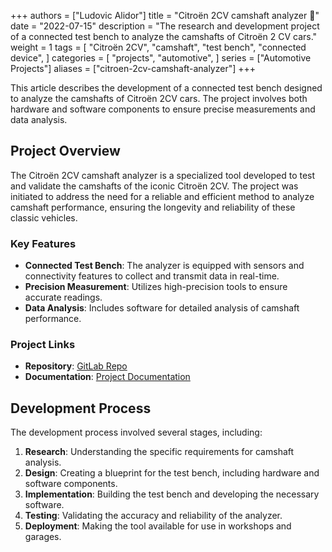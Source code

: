 +++
authors = ["Ludovic Alidor"]
title = "Citroën 2CV camshaft analyzer 🚗"
date = "2022-07-15"
description = "The research and development project of a connected test bench to analyze the camshafts of Citroën 2 CV cars."
weight = 1
tags = [
    "Citroën 2CV",
    "camshaft",
    "test bench",
    "connected device",
]
categories = [
    "projects",
    "automotive",
]
series = ["Automotive Projects"]
aliases = ["citroen-2cv-camshaft-analyzer"]
+++

This article describes the development of a connected test bench designed to analyze the camshafts of Citroën 2CV cars. The project involves both hardware and software components to ensure precise measurements and data analysis.

<!--more-->

## Project Overview

The Citroën 2CV camshaft analyzer is a specialized tool developed to test and validate the camshafts of the iconic Citroën 2CV. The project was initiated to address the need for a reliable and efficient method to analyze camshaft performance, ensuring the longevity and reliability of these classic vehicles.

### Key Features

- **Connected Test Bench**: The analyzer is equipped with sensors and connectivity features to collect and transmit data in real-time.
- **Precision Measurement**: Utilizes high-precision tools to ensure accurate readings.
- **Data Analysis**: Includes software for detailed analysis of camshaft performance.

### Project Links

- **Repository**: [GitLab Repo](https://gitlab.imerir.com/bastien.llaty/mitutoyo)
- **Documentation**: [Project Documentation](#)

## Development Process

The development process involved several stages, including:

1. **Research**: Understanding the specific requirements for camshaft analysis.
2. **Design**: Creating a blueprint for the test bench, including hardware and software components.
3. **Implementation**: Building the test bench and developing the necessary software.
4. **Testing**: Validating the accuracy and reliability of the analyzer.
5. **Deployment**: Making the tool available for use in workshops and garages.
